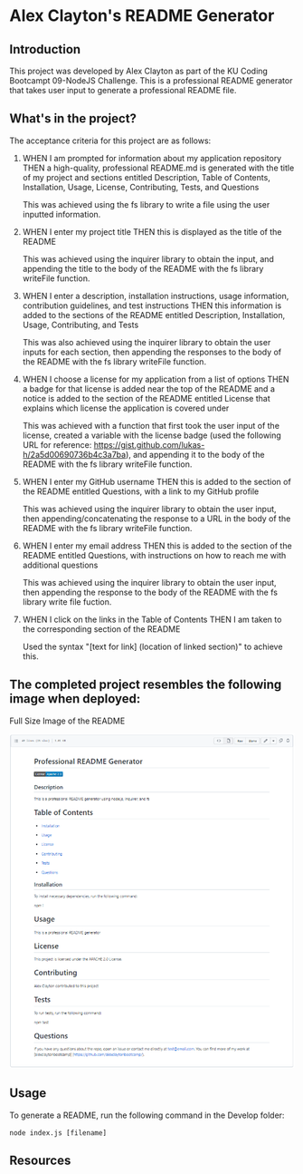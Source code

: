 # Alex Clayton's README Generator

## Introduction
This project was developed by Alex Clayton as part of the KU Coding Bootcampt 09-NodeJS Challenge.  This is a professional README generator that takes user input to generate a professional README file.

## What's in the project?
The acceptance criteria for this project are as follows:

1.  WHEN I am prompted for information about my application repository
    THEN a high-quality, professional README.md is generated with the title of my project and sections entitled Description, Table of Contents, Installation, Usage, License, Contributing, Tests, and Questions

    This was achieved using the fs library to write a file using the user inputted information.

2.  WHEN I enter my project title
    THEN this is displayed as the title of the README

    This was achieved using the inquirer library to obtain the input, and appending the title to the body of the README with the fs library writeFile function.

3.  WHEN I enter a description, installation instructions, usage information, contribution guidelines, and test instructions
    THEN this information is added to the sections of the README entitled Description, Installation, Usage, Contributing, and Tests

    This was also achieved using the inquirer library to obtain the user inputs for each section, then appending the responses to the body of the README with the fs library writeFile function.

4.  WHEN I choose a license for my application from a list of options
    THEN a badge for that license is added near the top of the README and a notice is added to the section of the README entitled License that explains which license the application is covered under

    This was achieved with a function that first took the user input of the license, created a variable with the license badge (used the following URL for reference: https://gist.github.com/lukas-h/2a5d00690736b4c3a7ba), and appending it to the body of the README with the fs library writeFile function.

5.  WHEN I enter my GitHub username
    THEN this is added to the section of the README entitled Questions, with a link to my GitHub profile

    This was achieved using the inquirer library to obtain the user input, then appending/concatenating the response to a URL in the body of the README with the fs library writeFile function.

6.  WHEN I enter my email address
    THEN this is added to the section of the README entitled Questions, with instructions on how to reach me with additional questions

    This was achieved using the inquirer library to obtain the user input, then appending the response to the body of the README with the fs library write file fuction.
    
7.  WHEN I click on the links in the Table of Contents
    THEN I am taken to the corresponding section of the README

    Used the syntax "[text for link] (location of linked section)" to achieve this.



## The completed project resembles the following image when deployed:

Full Size Image of the README

![full size image of README](./Develop/images/README%20Screenshot.PNG)


## Usage

To generate a README, run the following command in the Develop folder:

```
node index.js [filename]
```

## Resources

